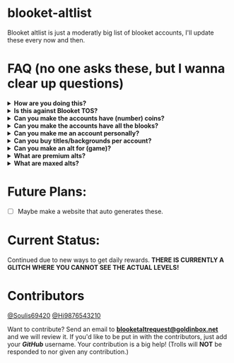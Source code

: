 # blooket-altlist

Blooket altlist is just a moderatly big list of blooket accounts, I'll update these every now and then.

# FAQ (no one asks these, but I wanna clear up questions)

<details>
  <summary><strong>How are you doing this?</strong></summary>
  That's the secret.
</details>

<details>
  <summary><strong>Is this against Blooket TOS?</strong></summary>
  Yes, don't get mad at me if these alts get banned.
</details>

<details>
  <summary><strong>Can you make the accounts have (number) coins?</strong></summary>
  No, just wait 24 hours because I will dump 500+ tokens in the accounts every day.
</details>

<details>
  <summary><strong>Can you make the accounts have all the blooks?</strong></summary>
  Would've already been done, but you can use Blooket Cheats to locally give all them to yourself.
</details>

<details>
  <summary><strong>Can you make me an account personally?</strong></summary>
  No, just wait for the accounts to be added.
</details>

<details>
  <summary><strong>Can you buy titles/backgrounds per account?</strong></summary>
  No, it would clutter up the alt list too much and doesn't really matter, buy them yourself on them.
</details>

<details>
  <summary><strong>Can you make an alt for (game)?</strong></summary>
  No.
</details>

<details>
  <summary><strong>What are premium alts?</strong></summary>
  Premium alts are alts that have 1000+ tokens and at least 10 blooks.
</details>

<details>
  <summary><strong>What are maxed alts?</strong></summary>
  Maxed alts are alts that have either a full set (not including chromas), multiple full sets (not including chromas), or every blook (maybe a chroma).
</details>


# Future Plans:

- [ ] Maybe make a website that auto generates these.


# Current Status:

Continued due to new ways to get daily rewards. **THERE IS CURRENTLY A GLITCH WHERE YOU CANNOT SEE THE ACTUAL LEVELS!**


# Contributors

[@Soulis69420](https://github.com/Soulis69420)
[@Hi9876543210](https://github.com/Hi9876543210)

Want to contribute?
Send an email to **blooketaltrequest@goldinbox.net** and we will review it. If you'd like to be put in with the contributors, just add your ***GitHub*** username.
Your contribution is a big help! (Trolls will **NOT** be responded to nor given any contribution.)

